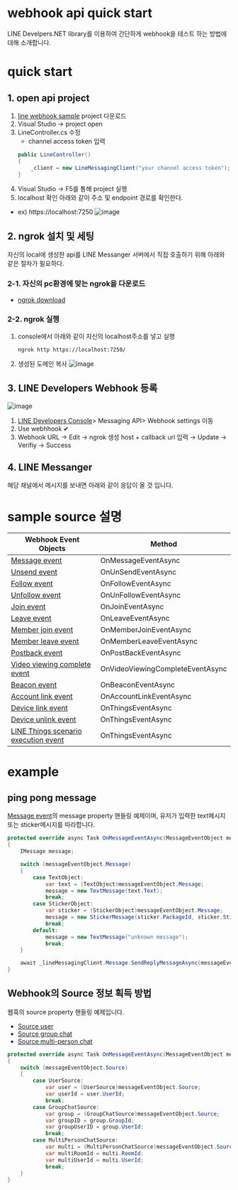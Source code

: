 ﻿# webhook api quick start
LINE Develpers.NET library를 이용하여 간단하게 webhook을 테스트 하는 방법에 대해 소개합니다.

# quick start
## 1. open api project
1. [line webhook sample](https://github.com/charles96/LineDevelopers.Net/tree/master/Src/LineDevelopers.Webhook.Sample) project 다운로드
2. Visual Studio → project open
2. LineController.cs 수정
    * channel access token 입력
    ```csharp
    public LineController()
    {
        _client = new LineMessagingClient("your channel access token"); //수정
    }
    ```
3. Visual Studio → F5를 통해 project 실행 
4. localhost 확인
아래와 같이 주소 및 endpoint 경로를 확인한다.  
  * ex) https://localhost:7250
  ![image](https://github.com/charles96/LineDevelopers.Net/blob/master/Assets/swagger.png?raw=true)

## 2. ngrok 설치 및 세팅
자신의 local에 생성한 api를 LINE Messanger 서버에서 직접 호출하기 위해 아래와 같은 절차가 필요하다.
### 2-1. 자신의 pc환경에 맞는 ngrok을 다운로드
* [ngrok download](https://ngrok.com/download)
### 2-2. ngrok 실행
1. console에서 아래와 같이 자신의 localhost주소를 넣고 실행
    ```console
    ngrok http https://localhost:7250/
    ```
2. 생성된 도메인 복사
![image](https://github.com/charles96/LineDevelopers.Net/blob/master/Assets/ngrok_run.png?raw=true)

## 3. LINE Developers Webhook 등록
![image](https://github.com/charles96/LineDevelopers.Net/blob/master/Assets/line_webhook.png?raw=true)

1. [LINE Developers Console](https://developers.line.biz/console/)> Messaging API> Webhook settings 이동
2. Use webhhook ✔
3. Webhook URL → Edit → ngrok 생성 host + callback url 입력 → Update → Verifiy → Success

## 4. LINE Messanger
해당 채널에서 메시지를 보내면 아래와 같이 응답이 올 것 입니다.

# sample source 설명
|Webhook Event Objects|Method|
|---|---|
|[Message event](https://developers.line.biz/en/reference/messaging-api/#message-event)|OnMessageEventAsync|
|[Unsend event](https://developers.line.biz/en/reference/messaging-api/#unsend-event)|OnUnSendEventAsync|
|[Follow event](https://developers.line.biz/en/reference/messaging-api/#follow-event)|OnFollowEventAsync|
|[Unfollow event](https://developers.line.biz/en/reference/messaging-api/#unfollow-event)|OnUnFollowEventAsync|
|[Join event](https://developers.line.biz/en/reference/messaging-api/#join-event)|OnJoinEventAsync|
|[Leave event](https://developers.line.biz/en/reference/messaging-api/#leave-event)|OnLeaveEventAsync|
|[Member join event](https://developers.line.biz/en/reference/messaging-api/#member-joined-event)|OnMemberJoinEventAsync|
|[Member leave event](https://developers.line.biz/en/reference/messaging-api/#member-left-event)|OnMemberLeaveEventAsync|
|[Postback event](https://developers.line.biz/en/reference/messaging-api/#postback-event)|OnPostBackEventAsync|
|[Video viewing complete event](https://developers.line.biz/en/reference/messaging-api/#video-viewing-complete)|OnVideoViewingCompleteEventAsync|
|[Beacon event](https://developers.line.biz/en/reference/messaging-api/#beacon-event)|OnBeaconEventAsync|
|[Account link event](https://developers.line.biz/en/reference/messaging-api/#account-link-event)|OnAccountLinkEventAsync|
|[Device link event](https://developers.line.biz/en/reference/messaging-api/#device-link-event)|OnThingsEventAsync|
|[Device unlink event](https://developers.line.biz/en/reference/messaging-api/#device-unlink-event)|OnThingsEventAsync|
|[LINE Things scenario execution event](https://developers.line.biz/en/reference/messaging-api/#scenario-result-event)|OnThingsEventAsync|

# example
## ping pong message
[Message event](https://developers.line.biz/en/reference/messaging-api/#message-event)의 message property 핸들링 예제이며, 유저가 입력한 text메시지 또는 sticker메시지를 따라합니다.

```csharp
protected override async Task OnMessageEventAsync(MessageEventObject messageEventObject)
{
    IMessage message;

    switch (messageEventObject.Message)
    {
        case TextObject:
            var text = (TextObject)messageEventObject.Message;
            message = new TextMessage(text.Text);
            break;
        case StickerObject:
            var sticker = (StickerObject)messageEventObject.Message;
            message = new StickerMessage(sticker.PackageId, sticker.StickerId);
            break;
        default:
            message = new TextMessage("unknown message");
            break;
    }

    await _lineMessagingClient.Message.SendReplyMessageAsync(messageEventObject.ReplyToken, message);
}
```
## Webhook의 Source 정보 획득 방법
웹훅의 source property 핸들링 예제입니다.
* [Source user](https://developers.line.biz/en/reference/messaging-api/#source-user)
* [Source group chat](https://developers.line.biz/en/reference/messaging-api/#source-group)
* [Source multi-person chat](https://developers.line.biz/en/reference/messaging-api/#source-room)

```csharp
protected override async Task OnMessageEventAsync(MessageEventObject messageEventObject)
{
    switch (messageEventObject.Source)
    {
        case UserSource:
            var user = (UserSource)messageEventObject.Source;
            var userId = user.UserId;
            break;
        case GroupChatSource:
            var group = (GroupChatSource)messageEventObject.Source;
            var groupID = group.GroupId;
            var groupUserID = group.UserId;
            break;
        case MultiPersonChatSource:
            var multi = (MultiPersonChatSource)messageEventObject.Source;
            var multiRoomId = multi.RoomId;
            var multiUserId = multi.UserId;
            break;
    }
}
```
